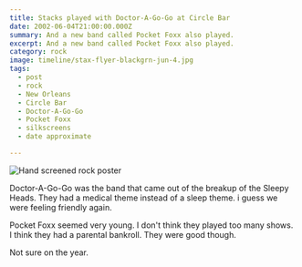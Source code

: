 ```yaml
---
title: Stacks played with Doctor-A-Go-Go at Circle Bar
date: 2002-06-04T21:00:00.000Z
summary: And a new band called Pocket Foxx also played.
excerpt: And a new band called Pocket Foxx also played.
category: rock
image: timeline/stax-flyer-blackgrn-jun-4.jpg
tags:
  - post 
  - rock
  - New Orleans
  - Circle Bar
  - Doctor-A-Go-Go
  - Pocket Foxx
  - silkscreens
  - date approximate

---
```


![Hand screened rock poster](/static/img/rock/stax-flyer-blackgrn-jun-4.jpg "Hand screened rock poster")

Doctor-A-Go-Go was the band that came out of the breakup of the Sleepy Heads. They had a medical theme instead of a sleep theme. i guess we were feeling friendly again.

Pocket Foxx seemed very young. I don't think they played too many shows. I think they had a parental bankroll. They were good though.

Not sure on the year.

